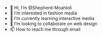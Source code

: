 - 👋 Hi, I’m @Shepherd-Moahloli
- 👀 I’m interested in fashion media
- 🌱 I’m currently learning interactive media
- 💞️ I’m looking to collaborate on web design
- 📫 How to reach me through email

<!---
Shepherd-Moahloli/Shepherd-Moahloli is a ✨ special ✨ repository because its `README.md` (this file) appears on your GitHub profile.
You can click the Preview link to take a look at your changes.
--->
